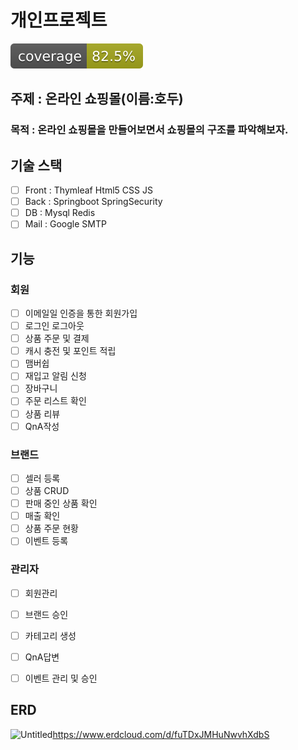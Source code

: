 

# 개인프로젝트
![test coverage](.github/badges/jacoco.svg)
## 주제 : 온라인 쇼핑몰(이름:호두)
### 목적 : 온라인 쇼핑몰을 만들어보면서 쇼핑몰의 구조를 파악해보자.

## 기술 스택
- [ ] Front : Thymleaf Html5 CSS JS
- [ ] Back : Springboot SpringSecurity 
- [ ] DB : Mysql Redis
- [ ] Mail : Google SMTP
## 기능
### 회원
- [ ] 이메일일 인증을 통한 회원가입
- [ ] 로그인 로그아웃
- [ ] 상품 주문 및 결제
- [ ] 캐시 충전 및 포인트 적립
- [ ] 맴버쉽
- [ ] 재입고 알림 신청
- [ ] 장바구니
- [ ] 주문 리스트 확인
- [ ] 상품 리뷰
- [ ] QnA작성

### 브랜드
- [ ] 셀러 등록
- [ ] 상품 CRUD
- [ ] 판매 중인 상품 확인
- [ ] 매출 확인
- [ ] 상품 주문 현황
- [ ] 이벤트 등록

### 관리자
- [ ] 회원관리
- [ ] 브랜드 승인
- [ ] 카테고리 생성
- [ ] QnA답변
- [ ] 이벤트 관리 및 승인


## ERD
<img width="840" alt="Untitled" src="https://user-images.githubusercontent.com/84756818/202661423-f84814de-083d-4c76-98ed-a58df4fcaaa2.png"><https://www.erdcloud.com/d/fuTDxJMHuNwvhXdbS>
